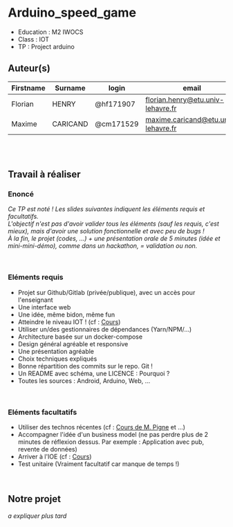 # Arduino_speed_game
- Education : M2 IWOCS
- Class : IOT
- TP : Project arduino

## Auteur(s)

|Firstname|Surname|login|email|
|--|--|--|--|
| Florian | HENRY | @hf171907 | florian.henry@etu.univ-lehavre.fr |
| Maxime | CARICAND | @cm171529 | maxime.caricand@etu.univ-lehavre.fr |

<br><br>

## Travail à réaliser

### Enoncé
_Ce TP est noté ! Les slides suivantes indiquent les éléments requis et facultatifs.<br/>
L'objectif n'est pas d'avoir valider tous les éléments (sauf les requis, c'est mieux), mais d'avoir une solution fonctionnelle et avec peu de bugs !<br/>
À la fin, le projet (codes, ...) + une présentation orale de 5 minutes (idée et mini-mini-démo), comme dans un hackathon, = validation ou non._

<br>

### Eléments requis
- Projet sur Github/Gitlab (privée/publique), avec un accès pour l'enseignant
- Une interface web
- Une idée, même bidon, même fun
- Atteindre le niveau IOT ! (cf : <a href="http://servuc.github.io/teaching/iot-1.html">Cours</a>)
- Utiliser un/des gestionnaires de dépendances (Yarn/NPM/...)
- Architecture basée sur un docker-compose
- Design général agréable et responsive
- Une présentation agréable
- Choix techniques expliqués
- Bonne répartition des commits sur le repo. Git !
- Un README avec schéma, une LICENCE : Pourquoi ?
- Toutes les sources : Android, Arduino, Web, ...

<br>

### Eléments facultatifs
- Utiliser des technos récentes (cf : <a href="http://pigne.org/teaching/FullStackJS/">Cours de M. Pigne</a> et ...)
- Accompagner l'idée d'un business model (ne pas perdre plus de 2 minutes de réflexion dessus. Par exemple : Application avec pub, revente de données)
- Arriver à l'IOE (cf : <a href="http://servuc.github.io/teaching/iot-1.html">Cours</a>)
- Test unitaire (Vraiment facultatif car manque de temps !)

<br>

## Notre projet

_a expliquer plus tard_